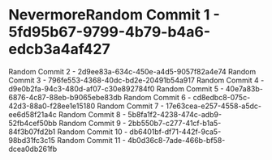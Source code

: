 # NevermoreRandom Commit 1 - 5fd95b67-9799-4b79-b4a6-edcb3a4af427
Random Commit 2 - 2d9ee83a-634c-450e-a4d5-9057f82a4e74
Random Commit 3 - 796fe553-4368-40dc-bd2e-20491b54a917
Random Commit 4 - d9e0b2fa-94c3-480d-af07-c30e892784f0
Random Commit 5 - 40e7a83b-6876-4c87-88eb-b9065ebe83db
Random Commit 6 - cd8edbc8-075c-42d3-88a0-f28ee1e15180
Random Commit 7 - 17e63cea-e257-4558-a5dc-ee6d58f21a4c
Random Commit 8 - 5b8fa1f2-4238-474c-adb9-52fb4cef50bb
Random Commit 9 - 2bb550b7-c277-41cf-b1a5-84f3b07fd2b1
Random Commit 10 - db6401bf-df71-442f-9ca5-98bd31fc3c15
Random Commit 11 - 4b0d36c8-7ade-466b-bf58-dcea0db261fb
